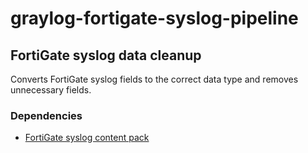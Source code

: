 # graylog-fortigate-syslog-pipeline

## FortiGate syslog data cleanup

Converts FortiGate syslog fields to the correct data type and removes unnecessary fields.

### Dependencies

- [FortiGate syslog content pack](https://github.com/seanthegeek/graylog-fortigate-syslog)
